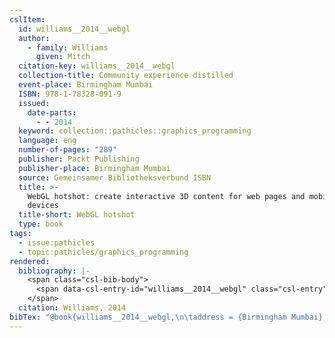 ```yaml
---
cslItem:
  id: williams__2014__webgl
  author:
    - family: Williams
      given: Mitch
  citation-key: williams__2014__webgl
  collection-title: Community experience distilled
  event-place: Birmingham Mumbai
  ISBN: 978-1-78328-091-9
  issued:
    date-parts:
      - - 2014
  keyword: collection::pathicles::graphics_programming
  language: eng
  number-of-pages: "289"
  publisher: Packt Publishing
  publisher-place: Birmingham Mumbai
  source: Gemeinsamer Bibliotheksverbund ISBN
  title: >-
    WebGL hotshot: create interactive 3D content for web pages and mobile
    devices
  title-short: WebGL hotshot
  type: book
tags:
  - issue:pathicles
  - topic:pathicles/graphics_programming
rendered:
  bibliography: |-
    <span class="csl-bib-body">
      <span data-csl-entry-id="williams__2014__webgl" class="csl-entry">Williams, M. 2014. <i>WebGL hotshot: create interactive 3D content for web pages and mobile devices</i>. Packt Publishing.</span>
    </span>
  citation: Williams, 2014
bibTex: "@book{williams__2014__webgl,\n\taddress = {Birmingham Mumbai},\n\tauthor = {Williams, Mitch},\n\tseries = {Community experience distilled},\n\tyear = {2014},\n\tpublisher = {Packt Publishing},\n\ttitle = {WebGL hotshot: create interactive 3D content for web pages and mobile devices},\n}\n\n"
---
```

